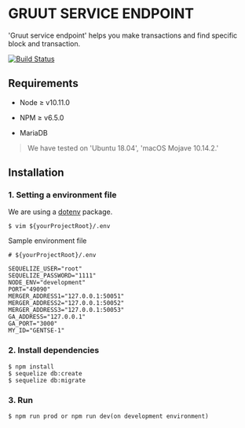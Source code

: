 # GRUUT SERVICE ENDPOINT

'Gruut service endpoint' helps you make transactions and find specific block and transaction.

[![Build Status](https://travis-ci.org/gruut/enterprise-service-endpoint.svg?branch=master)](https://travis-ci.org/gruut/enterprise-service-endpoint)
## Requirements

* Node ≥ v10.11.0
  
* NPM ≥ v6.5.0

* MariaDB

> We have tested on 'Ubuntu 18.04', 'macOS Mojave 10.14.2.'

## Installation

### 1. Setting a environment file

We are using a [dotenv](https://github.com/motdotla/dotenv) package.
```shell
$ vim ${yourProjectRoot}/.env
```

Sample environment file
```
# ${yourProjectRoot}/.env

SEQUELIZE_USER="root"
SEQUELIZE_PASSWORD="1111"
NODE_ENV="development"
PORT="49090"
MERGER_ADDRESS1="127.0.0.1:50051"
MERGER_ADDRESS2="127.0.0.1:50052"
MERGER_ADDRESS3="127.0.0.1:50053"
GA_ADDRESS="127.0.0.1"
GA_PORT="3000"
MY_ID="GENTSE-1"
```

### 2. Install dependencies

```shell
$ npm install
$ sequelize db:create
$ sequelize db:migrate
```

### 3. Run
```shell
$ npm run prod or npm run dev(on development environment)
```
